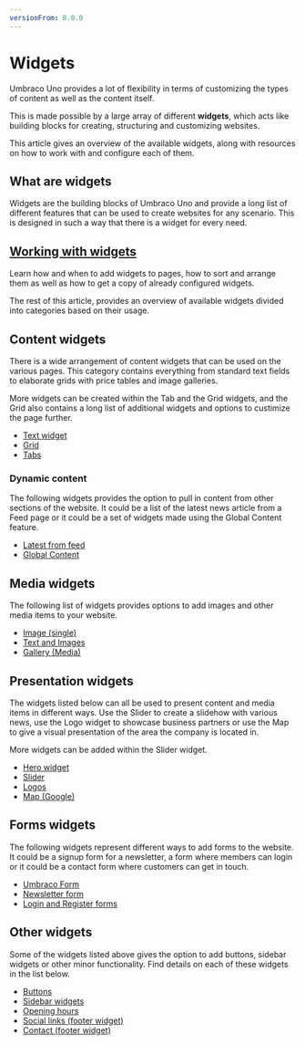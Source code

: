 ```yaml
---
versionFrom: 8.0.0
---
```


# Widgets

Umbraco Uno provides a lot of flexibility in terms of customizing the types of content as well as the content itself.

This is made possible by a large array of different **widgets**, which acts like building blocks for creating, structuring and customizing websites.

This article gives an overview of the available widgets, along with resources on how to work with and configure each of them.

## What are widgets

Widgets are the building blocks of Umbraco Uno and provide a long list of different features that can be used to create websites for any scenario. This is designed in such a way that there is a widget for every need.

## [Working with widgets](../Creating-Content/Working-with-widgets)

Learn how and when to add widgets to pages, how to sort and arrange them as well as how to get a copy of already configured widgets.

The rest of this article, provides an overview of available widgets divided into categories based on their usage.

## Content widgets

There is a wide arrangement of content widgets that can be used on the various pages. This category contains everything from standard text fields to elaborate grids with price tables and image galleries.

More widgets can be created within the Tab and the Grid widgets, and the Grid also contains a long list of additional widgets and options to custimize the page further.

* [Text widget](Text)
* [Grid](Grid)
* [Tabs](Tabs)

### Dynamic content

The following widgets provides the option to pull in content from other sections of the website. It could be a list of the latest news article from a Feed page or it could be a set of widgets made using the Global Content feature.

* [Latest from feed](Latest-from-feed)
* [Global Content](Global-Content)

## Media widgets

The following list of widgets provides options to add images and other media items to your website.

* [Image (single)](Image)
* [Text and Images](Text-and-Images)
* [Gallery (Media)](Gallery)

## Presentation widgets

The widgets listed below can all be used to present content and media items in different ways. Use the Slider to create a slidehow with various news, use the Logo widget to showcase business partners or use the Map to give a visual presentation of the area the company is located in.

More widgets can be added within the Slider widget.

* [Hero widget](Hero)
* [Slider](Slider)
* [Logos](Logos)
* [Map (Google)](Map)

## Forms widgets

The following widgets represent different ways to add forms to the website. It could be a signup form for a newsletter, a form where members can login or it could be a contact form where customers can get in touch.

* [Umbraco Form](Umbraco-Form)
* [Newsletter form](Newsletter)
* [Login and Register forms](Login-and-Register)

## Other widgets

Some of the widgets listed above gives the option to add buttons, sidebar widgets or other minor functionality. Find details on each of these widgets in the list below.

* [Buttons](Buttons)
* [Sidebar widgets](Sidebar-widgets)
* [Opening hours](Opening-hours)
* [Social links (footer widget)](Social-links)
* [Contact (footer widget)](Contact)
